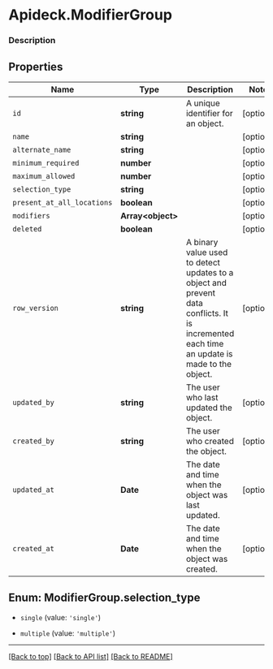 # Apideck.ModifierGroup

### Description

## Properties
Name | Type | Description | Notes
------------ | ------------- | ------------- | -------------
`id` | **string** | A unique identifier for an object. | [optional] 
`name` | **string** |  | [optional] 
`alternate_name` | **string** |  | [optional] 
`minimum_required` | **number** |  | [optional] 
`maximum_allowed` | **number** |  | [optional] 
`selection_type` | **string** |  | [optional] 
`present_at_all_locations` | **boolean** |  | [optional] 
`modifiers` | **Array&lt;object&gt;** |  | [optional] 
`deleted` | **boolean** |  | [optional] 
`row_version` | **string** | A binary value used to detect updates to a object and prevent data conflicts. It is incremented each time an update is made to the object. | [optional] 
`updated_by` | **string** | The user who last updated the object. | [optional] 
`created_by` | **string** | The user who created the object. | [optional] 
`updated_at` | **Date** | The date and time when the object was last updated. | [optional] 
`created_at` | **Date** | The date and time when the object was created. | [optional] 





<a name="ModifierGroupSelectionType"></a>
## Enum: ModifierGroup.selection_type


* `single` (value: `'single'`)

* `multiple` (value: `'multiple'`)




---

[[Back to top]](#) [[Back to API list]](../../../../README.md#documentation-for-api-endpoints) [[Back to README]](../../../../README.md)


